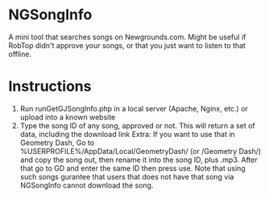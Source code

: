 # NGSongInfo
A mini tool that searches songs on Newgrounds.com. Might be useful if RobTop didn't approve your songs, or that you just want to listen to that offline.
# Instructions
1. Run runGetGJSongInfo.php in a local server (Apache, Nginx, etc.) or upload into a known website
2. Type the song ID of any song, approved or not. This will return a set of data, including the download link
Extra: If you want to use that in Geometry Dash, Go to %USERPROFILE%/AppData/Local/GeometryDash/ (or /Geometry Dash/) and copy the song out, then rename it into the song ID, plus .mp3. After that go to GD and enter the same ID then press use. Note that using such songs gurantee that users that does not have that song via NGSongInfo cannot download the song.
